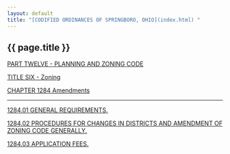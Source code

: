 ```yaml
---
layout: default 
title: "[CODIFIED ORDINANCES OF SPRINGBORO, OHIO](index.html) "
---
```


{{ page.title }}
----------------

[PART TWELVE - PLANNING AND ZONING CODE](465ba412.html)

[TITLE SIX - Zoning](4c61a412.html)

[CHAPTER 1284 Amendments](55e0a412.html)

---

[1284.01 GENERAL REQUIREMENTS.](55eca412.html)

[1284.02 PROCEDURES FOR CHANGES IN DISTRICTS AND AMENDMENT OF ZONING
CODE GENERALLY.](55f0a412.html)

[1284.03 APPLICATION FEES.](55f8a412.html)
